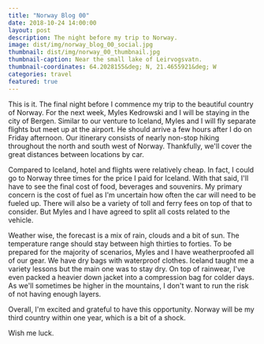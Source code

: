 ```yaml
---
title: "Norway Blog 00"
date: 2018-10-24 14:00:00
layout: post
description: The night before my trip to Norway.
image: dist/img/norway_blog_00_social.jpg
thumbnail: dist/img/norway_00_thumbnail.jpg
thumbnail-caption: Near the small lake of Leirvogsvatn.
thumbnail-coordinates: 64.2028155&deg; N, 21.4655921&deg; W
categories: travel
featured: true
---
```


This is it. The final night before I commence my trip to the beautiful country of Norway. For the next week, Myles Kedrowski and I will be staying in the city of Bergen. Similar to our venture to Iceland, Myles and I will fly separate flights but meet up at the airport. He should arrive a few hours after I do on Friday afternoon. Our itinerary consists of nearly non-stop hiking throughout the north and south west of Norway. Thankfully, we'll cover the great distances between locations by car.

Compared to Iceland, hotel and flights were relatively cheap. In fact, I could go to Norway three times for the price I paid for Iceland. With that said, I'll have to see the final cost of food, beverages and souvenirs. My primary concern is the cost of fuel as I'm uncertain how often the car will need to be fueled up. There will also be a variety of toll and ferry fees on top of that to consider. But Myles and I have agreed to split all costs related to the vehicle.

Weather wise, the forecast is a mix of rain, clouds and a bit of sun. The temperature range should stay between high thirties to forties. To be prepared for the majority of scenarios, Myles and I have weatherproofed all of our gear. We have dry bags with waterproof clothes. Iceland taught me a variety lessons but the main one was to stay dry. On top of rainwear, I've even packed a heavier down jacket into a compression bag for colder days. As we'll sometimes be higher in the mountains, I don't want to run the risk of not having enough layers.

Overall, I'm excited and grateful to have this opportunity. Norway will be my third country within one year, which is a bit of a shock.

Wish me luck.